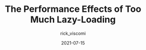 ---
author: rick_viscomi # felixarntz
date: 2021-07-15
eleventyExcludeFromCollections: true
layout: post.njk
publisher: chromiumdev
tags:
  - article
  - performance
  - web-vitals
target_url: https://web.dev/lcp-lazy-loading/
title: The Performance Effects of Too Much Lazy-Loading
---